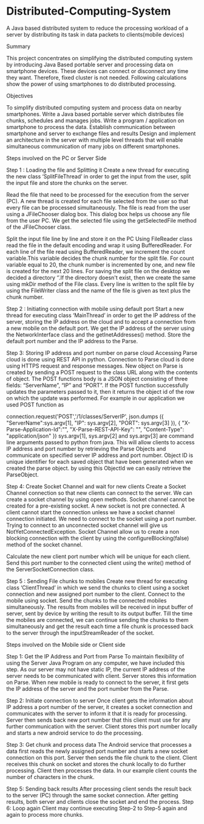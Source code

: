 # Distributed-Computing-System
A Java based distributed system to reduce the processing workload of a server by distributing its task in data packets to clients(mobile devices)

Summary

This project concentrates on simplifying the distributed computing system by introducing Java Based portable server and processing data on smartphone devices. These devices can connect or disconnect any time they want. Therefore, fixed cluster is not needed. Following calculations show the power of using smartphones to do distributed processing.


Objectives

To simplify distributed computing system and process data on nearby smartphones.
Write a Java based portable server which distributes file chunks, schedules and manages jobs.
Write a program / application on smartphone to process the data. 
Establish communication between smartphone and server to exchange files and results
Design and implement an architecture in the server with multiple level threads that will enable simultaneous communication of many jobs on different smartphones.


Steps involved on the PC or Server Side

Step 1 : Loading the file and Splitting it
Create a new thread for executing the new class ‘SplitFileThread’ in order to get the input from the user, split the input file and store the chunks on the server.

Read the file that need to be processed for the execution from the server (PC).
A new thread is created for each file selected from the user so that every file can be processed simultaneously.
The file is read from the user using a JFileChooser dialog box. This dialog box helps us choose any file from the user PC. 
We get the selected file using the getSelectedFile method of the JFileChooser class.

Split the input file line by line and store it on the PC
Using FileReader class read the file in the default encoding and wrap it using BufferedReader.
For each line of the file read using BufferedReader, we increment the count variable.This variable decides the chunk number for the split file.
For count variable equal to 20, the chunk number is incremented by one, and new file is created for the next 20 lines.
For saving the split file on the desktop we decided a directory ‘’.If the directory doesn't exist, then we create the same using mkDir method of the File class.
Every line is written to the split file by using the FileWriter class and the name of the file is given as text plus the chunk number.

Step 2 : Initiating connection with mobile using default port
Start a new thread for executing class ‘MainThread’ in order to get the IP address of the server, storing the IP address on the cloud and to accept a connection from a new mobile on the default port.
We get the IP address of the server using the NetworkInterface class and the getInetAddresses() method.
Store the default port number and the IP address to the Parse.

Step 3: Storing IP address and port number on parse cloud
Accessing Parse cloud is done using REST API in python.
Connection to Parse cloud is done using HTTPS request and response messages.
New object on Parse is created by sending a POST request to the class URL along with the contents of object.
The POST functions body is a JSON object consisting of three fields: “ServerName”, “IP” and “PORT”.
If the POST function successfully updates the parameters passed to it, then it returns the object id of the row on which the update was performed. 
For example in our application we used POST function as 

connection.request('POST','/1/classes/ServerIP', json.dumps 
({
"ServerName":sys.argv[1],
"IP": sys.argv[2],
       "PORT": sys.argv[3]
}), 
{
"X-Parse-Application-Id":"<YOUR PARSE APP ID HERE>",
"X-Parse-REST-API-Key": "<YOUR PARSE REST API KEY HERE>",
       "Content-Type": "application/json"
})
sys.argv[1], sys.argv[2] and sys.argv[3]  are command line arguments passed to      python from java. 
This will allow clients to access IP address and port number by retrieving the Parse Objects and communicate on specified server IP address and port number. 
Object ID is unique identifier for each saved object that have been generated when we created the parse object. by using this ObjectId we can easily retrieve the ParseObject. 

Step 4: Create Socket Channel and wait for new clients
Create a Socket Channel connection so that new clients can connect to the server.
We can create a socket channel by using open methods. Socket channel cannot be created for a pre-existing socket.
A new socket is not pre connected. A client cannot start the connection unless we have a socket channel connection initiated. We need to connect to the socket using a port number. Trying to connect to 
an unconnected socket channel will give us NotYetConnectedException.
Socket Channel allow us to create a non blocking connection with the client by using the configureBlocking(false) method of the socket channel.

Calculate the new client port number which will be unique for each client. Send this port number to the connected client using the write() method of the ServerSocketConnection class.

Step 5 : Sending File chunks to mobiles
Create new thread for executing class ‘ClientThread’ in which we send the chunks to client using a socket connection and new assigned port number to the client.
Connect to the mobile using socket.
Send the chunks to the connected mobiles simultaneously.
The results from mobiles will be received in input buffer of server, sent by device by writing the result to its output buffer.
Till the time the mobiles are connected, we can continue sending the chunks to them simultaneously and get the result each time a file chunk is processed back to the server through the inputStreamReader of the socket.


Steps involved on the Mobile side or Client side

Step 1: Get the IP Address and Port from Parse
To maintain flexibility of using the Server Java Program on any computer, we have included this step.
As our server may not have static IP, the current IP address of the server needs to be communicated with client. Server stores this information on Parse.
When new mobile is ready to connect to the server, it first gets the IP address of the server and the port number from the Parse.

Step 2: Initiate connection to server
Once client gets the information about IP address a port number of the server, it creates a socket connection and communicates with the server to inform it that it is ready for processing.
Server then sends back new port number that this client must use for any further communication with the server.
Client stores this port number locally and starts a new android service to do the processing.

Step 3: Get chunk and process data
The Android service that processes a data first reads the newly assigned port number and starts a new socket connection on this port. 
Server then sends the file chunk to the client. Client receives this chunk on socket and stores the chunk locally to do further processing.
Client then processes the data. In our example client counts the number of characters in the chunk. 

Step 5: Sending back results
After processing client sends the result back to the server (PC) through the same socket connection.
After getting results, both server and clients close the socket and end the process.
Step 6: Loop again
Client may continue executing Step-2 to Step-5 again and again to process more chunks. 





